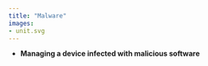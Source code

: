 ```yaml
---
title: "Malware"
images:
- unit.svg
---
```

- **Managing a device infected with malicious software**
